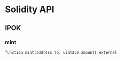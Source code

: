 # Solidity API

## IPOK

### mint

```solidity
function mint(address to, uint256 amount) external
```

